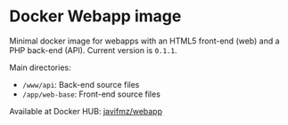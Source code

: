 # Docker Webapp image

Minimal docker image for webapps with an HTML5 front-end (web) and a PHP back-end (API). Current version is `0.1.1`.

Main directories:
- `/www/api`: Back-end source files
- `/app/web-base`: Front-end source files

Available at Docker HUB: [javifmz/webapp](https://hub.docker.com/r/javifmz/webapp)